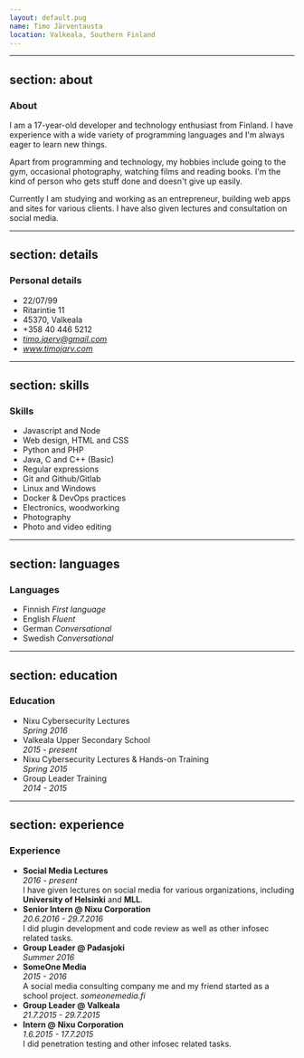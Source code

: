 ```yaml
---
layout: default.pug
name: Timo Järventausta
location: Valkeala, Southern Finland
---
```


---
section: about
---
### About
I am a 17-year-old developer and technology
enthusiast from Finland.
I have experience with a wide variety of programming languages
and I'm always eager to learn new things.

Apart from programming and technology, my hobbies include
going to the gym, occasional photography, watching films
and reading books. I'm the kind of person who gets stuff done
and doesn't give up easily.

Currently I am studying and working as an entrepreneur, building web apps and sites for various
clients. I have also given lectures and consultation on social media.

---
section: details
---
### Personal details
- 22/07/99
- Ritarintie 11
- 45370, Valkeala
- +358 40 446 5212
- *timo.jaerv@gmail.com*
- *www.timojarv.com*

---
section: skills
---
### Skills
- Javascript and Node
- Web design, HTML and CSS
- Python and PHP
- Java, C and C++ (Basic)
- Regular expressions
- Git and Github/Gitlab
- Linux and Windows
- Docker & DevOps practices
- Electronics, woodworking
- Photography
- Photo and video editing

---
section: languages
---
### Languages
- Finnish *First language*
- English *Fluent*
- German *Conversational*
- Swedish *Conversational*

---
section: education
---
### Education
- Nixu Cybersecurity Lectures  
  *Spring 2016*
- Valkeala Upper Secondary School  
  *2015 - present*
- Nixu Cybersecurity Lectures & Hands-on Training  
  *Spring 2015*
- Group Leader Training  
  *2014 - 2015*

---
section: experience
---
### Experience
- **Social Media Lectures**  
  *2016 - present*  
  I have given lectures on social media for various organizations,
  including **University of Helsinki** and **MLL**.
- **Senior Intern @ Nixu Corporation**  
  *20.6.2016 - 29.7.2016*  
  I did plugin development and code review as well as other infosec related tasks.
- **Group Leader @ Padasjoki**  
  *Summer 2016*
- **SomeOne Media**  
  *2015 - 2016*  
  A social media consulting company me and my friend started as a school project.
  *someonemedia.fi*
- **Group Leader @ Valkeala**  
  *21.7.2015 - 29.7.2015*
- **Intern @ Nixu Corporation**  
  *1.6.2015 - 17.7.2015*  
  I did penetration testing and other infosec related tasks.